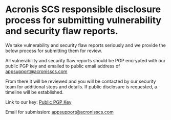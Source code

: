 # Acronis SCS responsible disclosure process for submitting vulnerability and security flaw reports.
We take vulnerability and security flaw reports seriously and we provide the below process for submitting them for review.  

All vulnerability and security flaw reports should be PGP encrypted with our public PGP key and emailed to public email address of appsupport@acronisscs.com  

From there it will be reviewed and you will be contacted by our security team for additional steps and details.  If public disclosure is requested, a timeline will be established.  

Link to our key: [Public PGP Key](https://raw.githubusercontent.com/acronisscs/public_disclosure/master/Disclosure_PGP_Public_Key.asc)  

Email for submission: appsupport@acronisscs.com
